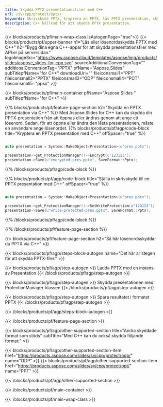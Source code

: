 ```yaml
---
title: Skydda PPTX presentationsfiler med C++
url: /sv/cpp/protect/pptx/
keywords: Skrivskydd PPTX, kryptera en PPTX, lås PPTX presentation, skydda PPTX
description: C++ källkod för att skydda PPTX presentation.
---
```


{{< blocks/products/pf/main-wrap-class isAutogenPage="true">}}
{{< blocks/products/pf/upper-banner h1="Lås eller lösenordsskydda PPTX med C++" h2="Bygg dina egna C++-appar för att skydda presentationsfiler med API:er på serversidan." logoImageSrc="https://www.aspose.cloud/templates/aspose/img/products/slides/aspose_slides-for-cpp.svg" sourceAdditionalConversionTag="" additionalConversionTag="PPTX" pfName="Aspose.Slides" subTitlepfName="for C++" downloadUrl="" fileiconsmall1="PPT" fileiconsmall2="PPTX" fileiconsmall3="ODP" fileiconsmall4="POT" fileiconsmall5="ppsx" >}}

{{< blocks/products/pf/main-container pfName="Aspose.Slides " subTitlepfName="for C++" >}}

{{% blocks/products/pf/feature-page-section  h2="Skydda en PPTX presentation via C++" %}}
Med Aspose.Slides for C++ kan du skydda din PPTX-presentation från att öppnas eller ändras genom att ange ett lösenord. Sedan, för att öppna eller ändra den låsta presentationen, måste en användare ange lösenordet.
{{% blocks/products/pf/agp/code-block title="Kryptera en PPTX presentation med C++" offSpacer="true" %}}

```cpp

auto presentation = System::MakeObject<Presentation>(u"pres.pptx");

presentation->get_ProtectionManager()->Encrypt(u"123123");
presentation->Save(u"encrypted-pres.pptx", SaveFormat::Pptx);
```

{{% /blocks/products/pf/agp/code-block %}}

{{% blocks/products/pf/agp/code-block title="Ställa in skrivskydd till en PPTX presentation med C++" offSpacer="true" %}}

```cpp

auto presentation = System::MakeObject<Presentation>(u"pres.pptx");

presentation->get_ProtectionManager()->SetWriteProtection(u"123123");
presentation->Save(u"write-protected-pres.pptx", SaveFormat::Pptx);
```

{{% /blocks/products/pf/agp/code-block %}}

{{% /blocks/products/pf/feature-page-section %}}

{{< blocks/products/pf/feature-page-section  h2="Så här lösenordsskyddar du PPTX via C++" >}}

{{< blocks/products/pf/agp/steps-block-autogen name="Det här är stegen för att skydda PPTX-filer." >}}

{{< blocks/products/pf/agp/step-autogen >}}
Ladda PPTX med en instans av Presentation
{{< /blocks/products/pf/agp/step-autogen >}}

{{< blocks/products/pf/agp/step-autogen >}}
Skydda presentationen med ProtectionManager-klassen
{{< /blocks/products/pf/agp/step-autogen >}}

{{< blocks/products/pf/agp/step-autogen >}}
Spara resultatet i formatet PPTX
{{< /blocks/products/pf/agp/step-autogen >}}

{{< /blocks/products/pf/agp/steps-block-autogen >}}

{{< /blocks/products/pf/feature-page-section >}}

{{< blocks/products/pf/agp/other-supported-section title="Andra skyddade format som stöds" subTitle="Med C++ kan du också skydda följande format:" >}}

{{< blocks/products/pf/agp/other-supported-section-item href="https://products.aspose.com/slides/sv/cpp/protect/odp/" name="ODP" >}}
{{< blocks/products/pf/agp/other-supported-section-item href="https://products.aspose.com/slides/sv/cpp/protect/ppt/" name="PPT" >}}


{{< /blocks/products/pf/agp/other-supported-section >}}

{{< /blocks/products/pf/main-container >}}
    
{{< /blocks/products/pf/main-wrap-class >}}